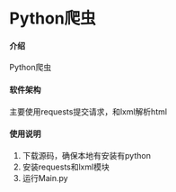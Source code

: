 # Python爬虫

#### 介绍
Python爬虫

#### 软件架构
主要使用requests提交请求，和lxml解析html

#### 使用说明

1.  下载源码，确保本地有安装有python
2.  安装requests和lxml模块
3.  运行Main.py

